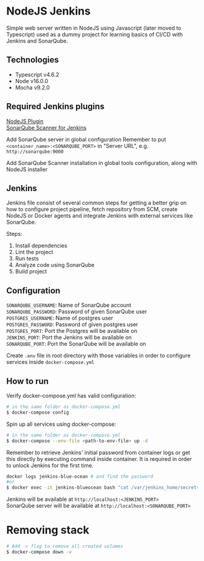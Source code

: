 # NodeJS Jenkins

Simple web server written in NodeJS using Javascript (later moved to Typescript) used as a dummy project for learning basics of CI/CD with Jenkins and SonarQube.

## Technologies
* Typescript v4.6.2
* Node v16.0.0
* Mocha v9.2.0

## Required Jenkins plugins
[NodeJS Plugin](https://plugins.jenkins.io/nodejs/) </br>
[SonarQube Scanner for Jenkins](https://plugins.jenkins.io/sonar/)

Add SonarQube server in global configuration 
Remember to put `<container_name>:<SONARQUBE_PORT>` in 
"Server URL", e.g. `http://sonarqube:9000`

Add SonarQube Scanner installation in global tools configuration, along with NodeJS installer

## Jenkins

Jenkins file consist of several common steps for getting a better grip on how to configure project pipeline, fetch repository from SCM, create NodeJS or Docker agents and integrate Jenkins with external services like SonarQube.

Steps:
1. Install dependencies
2. Lint the project 
3. Run tests
4. Analyze code using SonarQube
5. Build project

## Configuration
`SONARQUBE_USERNAME`: Name of SonarQube account </br>
`SONARQUBE_PASSWORD`: Password of given SonarQube user </br>
`POSTGRES_USERNAME`: Name of postgres user </br>
`POSTGRES_PASSWORD`: Password of given postgres user </br>
`POSTGRES_PORT`:     Port the Postgres will be available on </br>
`JENKINS_PORT`:      Port the Jenkins will be available on </br>
`SONARQUBE_PORT`:    Port the SonarQube will be available on

Create `.env` file in root directory with those variables in order to configure services inside `docker-compose.yml`
## How to run

Verify docker-compose.yml has valid configuration:
```bash
# in the same folder as docker-compose.yml
$ docker-compose config
```

Spin up all services using docker-compose:
```bash
# in the same folder as docker-compose.yml
$ docker-compose --env-file <path-to-env-file> up -d
```

Remember to retrieve Jenkins' initial password from container logs or get this directly by executing command inside container. It is required in order to unlock Jenkins for the first time.

```bash
docker logs jenkins-blue-ocean # and find the password
#or 
$ docker exec -it jenkins-blueocean bash "cat /var/jenkins_home/secrets/initialAdminPassword"
```

Jenkins will be available at `http://localhost:<JENKINS_PORT>` </br>
SonarQube server will be available at `http://localhost:<SONARQUBE_PORT>`

# Removing stack

```bash
# Add -v flag to remove all created volumes
$ docker-compose down -v
```

